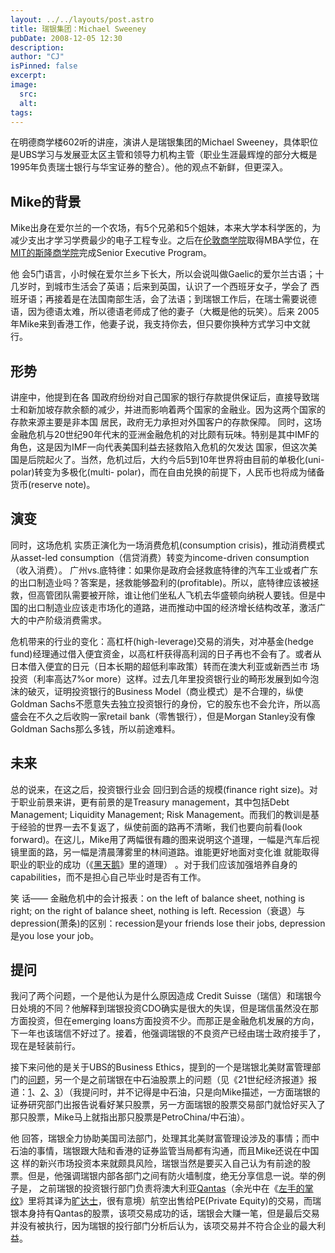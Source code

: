 ```yaml
---
layout: ../../layouts/post.astro
title: 瑞银集团：Michael Sweeney
pubDate: 2008-12-05 12:30
description: 
author: "CJ"
isPinned: false
excerpt: 
image:
  src:
  alt:
tags: 
---
```

在明德商学楼602听的讲座，演讲人是瑞银集团的Michael Sweeney，具体职位是UBS学习与发展亚太区主管和领导力机构主管（职业生涯最辉煌的部分大概是1995年负责瑞士银行与华宝证券的整合）。他的观点不新鲜，但更深入。
<h2>Mike的背景</h2>
Mike出身在爱尔兰的一个农场，有5个兄弟和5个姐妹，本来大学本科学医的，为减少支出才学习学费最少的电子工程专业。之后在<a href="http://www.london.edu/">伦敦商学院</a>取得MBA学位，在<a href="http://mitsloan.mit.edu/">MIT的斯隆商学院</a>完成Senior Executive Program。

他 会5门语言，小时候在爱尔兰乡下长大，所以会说叫做Gaelic的爱尔兰古语；十几岁时，到城市生活会了英语；后来到英国，认识了一个西班牙女子，学会了 西班牙语；再接着是在法国南部生活，会了法语；到瑞银工作后，在瑞士需要说德语，因为德语太难，所以德语老师成了他的妻子（大概是他的玩笑）。后来 2005年Mike来到香港工作，他妻子说，我支持你去，但只要你换种方式学习中文就行。
<h2>形势</h2>
讲座中，他提到在各 国政府纷纷对自己国家的银行存款提供保证后，直接导致瑞士和新加坡存款余额的减少，并进而影响着两个国家的金融业。因为这两个国家的存款来源主要是非本国 居民，政府无力承担对外国客户的存款保障。 同时，这场金融危机与20世纪90年代末的亚洲金融危机的对比颇有玩味。特别是其中IMF的角色，这是因为IMF一向代表美国利益去拯救陷入危机的欠发达 国家，但这次美国是后院起火了。当然，危机过后，大约今后5到10年世界将由目前的单极化(uni-polar)转变为多极化(multi- polar)，而在自由兑换的前提下，人民币也将成为储备货币(reserve note)。
<h2>演变</h2>
同时，这场危机 实质正演化为一场消费危机(consumption crisis)，推动消费模式从asset-led consumption（信贷消费）转变为income-driven consumption（收入消费）。 广州vs.底特律：如果你是政府会拯救底特律的汽车工业或者广东的出口制造业吗？答案是，拯救能够盈利的(profitable)。所以，底特律应该被拯 救，但高管团队需要被开除，谁让他们坐私人飞机去华盛顿向纳税人要钱。但是中国的出口制造业应该走市场化的道路，进而推动中国的经济增长结构改革，激活广大的中产阶级消费需求。

危机带来的行业的变化：高杠杆(high-leverage)交易的消失，对冲基金(hedge fund)经理通过借入便宜资金，以高杠杆获得高利润的日子再也不会有了。或者从日本借入便宜的日元（日本长期的超低利率政策）转而在澳大利亚或新西兰市 场投资（利率高达7%or more）这样。过去几年里投资银行业的畸形发展到如今泡沫的破灭，证明投资银行的Business Model（商业模式）是不合理的，纵使Goldman Sachs不愿意失去独立投资银行的身份，它的股东也不会允许，所以高盛会在不久之后收购一家retail bank（零售银行），但是Morgan Stanley没有像Goldman Sachs那么多钱，所以前途难料。
<h2>未来</h2>
总的说来，在这之后，投资银行业会 回归到合适的规模(finance right size)。对于职业前景来讲，更有前景的是Treasury management，其中包括Debt Management; Liquidity Management; Risk Management。而我们的教训是基于经验的世界一去不复返了，纵使前面的路再不清晰，我们也要向前看(look forward)。在这儿，Mike用了两幅很有趣的图来说明这个道理，一幅是汽车后视镜里面的路，另一幅是清晨薄雾里的林间道路。谁能更好地面对变化谁 就能取得职业的职业的成功（《<a href="http://book.douban.com/subject/3025921/">黑天鹅</a>》里的道理） 。对于我们应该加强培养自身的capabilities，而不是担心自己毕业时是否有工作。

笑 话—— 金融危机中的会计报表：on the left of balance sheet, nothing is right; on the right of balance sheet, nothing is left. Recession（衰退）与depression(萧条)的区别：recession是your friends lose their jobs, depression是you lose your job。
<h2>提问</h2>
我问了两个问题，一个是他认为是什么原因造成 Credit Suisse（瑞信）和瑞银今日处境的不同？他解释到瑞银投资CDO确实是很大的失误，但是瑞信虽然没在那方面投资，但在emerging loans方面投资不少。而那正是金融危机发展的方向，下一年也该瑞信不好过了。接着，他强调瑞银的不良资产已经由瑞士政府接手了，现在是轻装前行。

接下来问他的是关于UBS的Business Ethics，提到的一个是瑞银北美财富管理部门的<a href="http://cn.reuters.com/article/usNews/idCNChina-2845920081113">问题</a>，另一个是之前瑞银在中石油股票上的问题（见《21世纪经济报道》报道：<a href="http://www.21cbh.com/HTML/2007-12-26/127253.html">1</a>、<a href="http://www.21cbh.com/HTML/2007-12-27/HTML_82YHQKJN0VJ4.html">2</a>、<a href="http://www.21cbh.com/HTML/2008-1-3/HTML_WE9B055CSAJW.html">3</a>）（我提问时，并不记得是中石油，只是向Mike描述，一方面瑞银的证券研究部门出报告说看好某只股票，另一方面瑞银的股票交易部门就恰好买入了那只股票，Mike马上就指出那只股票是PetroChina/中石油）。

他 回答，瑞银全力协助美国司法部门，处理其北美财富管理设涉及的事情；而中石油的事情，瑞银跟大陆和香港的证券监管当局都有沟通，而且Mike还说在中国这 样的新兴市场投资本来就颇具风险，瑞银当然是要买入自己认为有前途的股票。但是，他强调瑞银内部各部门之间有防火墙制度，绝无分享信息一说。举的例子是， 之前瑞银的投资银行部门负责将澳大利亚<a href="http://www.qantas.com.au/">Qantas</a>（余光中在《<a href="http://book.douban.com/subject/1026884/">左手的掌纹</a>》里将其译为<a href="http://www.cnread.net/cnread1/gtzp/y/yuguangzhong/000/007.htm">旷达士</a>，很有意境）航空出售给PE(Private Equity)的交易，而瑞银本身持有Qantas的股票，该项交易成功的话，瑞银会大赚一笔，但是最后交易并没有被执行，因为瑞银的投行部门分析后认为，该项交易并不符合企业的最大利益。
